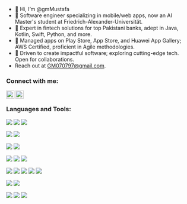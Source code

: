 - 👋 Hi, I’m @gmMustafa
- 🚀 Software engineer specializing in mobile/web apps, now an AI Master's student at Friedrich-Alexander-Universität.
- 💼 Expert in fintech solutions for top Pakistani banks, adept in Java, Kotlin, Swift, Python, and more.
- 📲 Managed apps on Play Store, App Store, and Huawei App Gallery; AWS Certified, proficient in Agile methodologies.
- 🌟 Driven to create impactful software; exploring cutting-edge tech. Open for collaborations.
- Reach out at GM070797@gmail.com.

### Connect with me:

[<img align="left" alt="gm070797 | Twitter" width="22px" src="https://cdn.jsdelivr.net/npm/simple-icons@v3/icons/twitter.svg" />][twitter]
[<img align="left" alt="gm070797 | LinkedIn" width="22px" src="https://cdn.jsdelivr.net/npm/simple-icons@v3/icons/linkedin.svg" />][linkedin]

<br />


### Languages and Tools:

![](https://img.shields.io/badge/OS-Linux-informational?style=flat&logo=linux&logoColor=white&color=2bbc8a)
![](https://img.shields.io/badge/OS-Mac%20OS-informational?logo=apple&logoColor=white&color=2bbc8a)
![](https://img.shields.io/badge/OS-Windows-informational?style=flat&logo=windows&logoColor=white&color=2bbc8a)

![](https://img.shields.io/badge/Technology-android-informational?style=flat&logo=android&logoColor=white&color=2bbc8a)
![](https://img.shields.io/badge/Technology-iOS-informational?style=flat&logo=iOS&logoColor=white&color=2bbc8a)

![](https://img.shields.io/badge/Tool-AndroidStudio-informational?style=flat&logo=android-studio&logoColor=white&color=2bbc8a)
![](https://img.shields.io/badge/Tool-Xcode-informational?style=flat&logo=xcode&logoColor=white&color=2bbc8a)

![](https://img.shields.io/badge/Code-Java-informational?style=flat&logo=java&logoColor=white&color=2bbc8a)
![](https://img.shields.io/badge/Code-Kotlin-informational?style=flat&logo=kotlin&logoColor=white&color=2bbc8a)
![](https://img.shields.io/badge/Code-Swift-informational?style=flat&logo=swift&logoColor=white&color=2bbc8a)

![](https://img.shields.io/badge/Code-HTML5-informational?style=flat&logo=html5&logoColor=white&color=2bbc8a)
![](https://img.shields.io/badge/Code-CSS3-informational?style=flat&logo=css3&logoColor=white&color=2bbc8a)
![](https://img.shields.io/badge/Code-Sass-informational?style=flat&logo=Sass&logoColor=white&color=2bbc8a)
![](https://img.shields.io/badge/Code-Javascript-informational?style=flat&logo=javascript&logoColor=white&color=2bbc8a)
![](https://img.shields.io/badge/Code-Python-informational?style=flat&logo=Python&logoColor=white&color=2bbc8a)

![](https://img.shields.io/badge/Version%20Control-Git-informational?style=flat&logo=git&logoColor=white&color=2bbc8a)
![](https://img.shields.io/badge/Editor-Vs%20Code-informational?style=flat&logo=visual-studio-code&logoColor=white&color=2bbc8a)

![](https://img.shields.io/badge/Technology-Firebase-informational?style=flat&logo=firebase&logoColor=white&color=2bbc8a)
![](https://img.shields.io/badge/Technology-AWS-informational?style=flat&logo=aws&logoColor=white&color=2bbc8a)
![](https://img.shields.io/badge/Technology-MySQL-informational?style=flat&logo=mysql&logoColor=white&color=2bbc8a)

<br />
<br />


[twitter]: https://twitter.com/gm070797/
[linkedin]: https://www.linkedin.com/in/ghulammustafa97/

